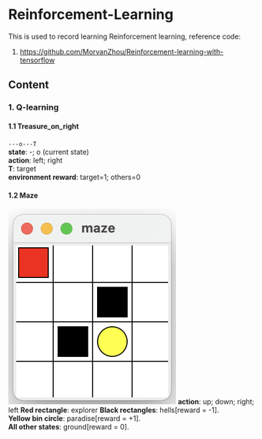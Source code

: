 # Reinforcement-Learning

This is used to record learning Reinforcement learning, reference code:
1. https://github.com/MorvanZhou/Reinforcement-learning-with-tensorflow

## Content
### 1. Q-learning
#### 1.1 Treasure_on_right
`---o---T`  
**state**: -; o (current state)    
**action**: left; right  
**T**: target  
**environment reward**: target=1; others=0  
#### 1.2 Maze
![GitHub Logo](Q-learning/Maze/img.png)
**action**: up; down; right; left 
**Red rectangle**: explorer
**Black rectangles**: hells[reward = -1].    
**Yellow bin circle**: paradise[reward = +1].    
**All other states**: ground[reward = 0].

